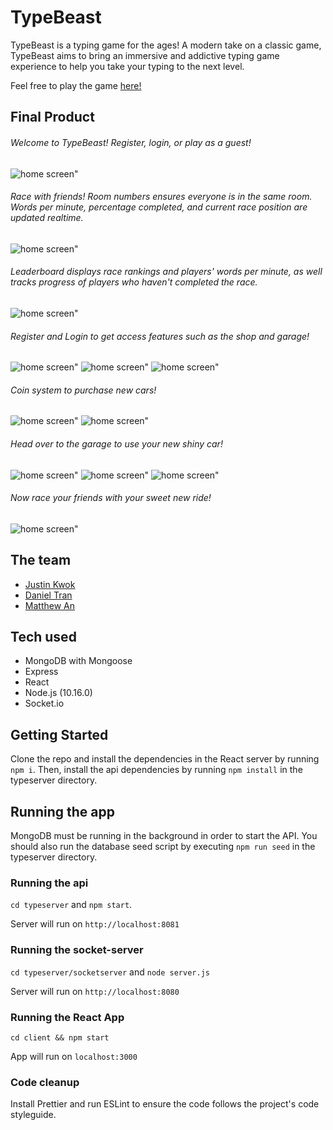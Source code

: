 # TypeBeast 

TypeBeast is a typing game for the ages! A modern take on a classic game, TypeBeast aims to bring an immersive and addictive typing game experience to help you take your typing to the next level.

Feel free to play the game [here!](http://13.90.102.207:3000/)

## Final Product 
###### Welcome to TypeBeast! Register, login, or play as a guest!
![home screen"](https://github.com/my2an/typebeast/blob/master/client/docs/guest.jpg)

###### Race with friends! Room numbers ensures everyone is in the same room. Words per minute, percentage completed, and current race position are updated realtime.
![home screen"](https://github.com/my2an/typebeast/blob/master/client/docs/race.jpg)
###### Leaderboard displays race rankings and players' words per minute, as well tracks progress of players who haven't completed the race.
![home screen"](https://github.com/my2an/typebeast/blob/master/client/docs/leader_progress.jpg)

###### Register and Login to get access features such as the shop and garage!
![home screen"](https://github.com/my2an/typebeast/blob/master/client/docs/register.jpg)
![home screen"](https://github.com/my2an/typebeast/blob/master/client/docs/login.jpg)
![home screen"](https://github.com/my2an/typebeast/blob/master/client/docs/logged_in.jpg)

###### Coin system to purchase new cars!
![home screen"](https://github.com/my2an/typebeast/blob/master/client/docs/shop.jpg)
![home screen"](https://github.com/my2an/typebeast/blob/master/client/docs/purchase_success.jpg)

###### Head over to the garage to use your new shiny car!
![home screen"](https://github.com/my2an/typebeast/blob/master/client/docs/garage.jpg)
![home screen"](https://github.com/my2an/typebeast/blob/master/client/docs/car_updated.jpg)
![home screen"](https://github.com/my2an/typebeast/blob/master/client/docs/logged_in.jpg)

###### Now race your friends with your sweet new ride!
![home screen"](https://github.com/my2an/typebeast/blob/master/client/docs/sprite_updated.jpg)

## The team

* [Justin Kwok](https://github.com/JSKwok)
* [Daniel Tran](https://github.com/DTran23)
* [Matthew An](https://github.com/my2an)

## Tech used

* MongoDB with Mongoose
* Express
* React
* Node.js (10.16.0)
* Socket.io

## Getting Started

Clone the repo and install the dependencies in the React server by running `npm i`. Then, install the api dependencies by running `npm install` in the typeserver directory.

## Running the app

MongoDB must be running in the background in order to start the API. You should also run the database seed script by executing `npm run seed` in the typeserver directory.

### Running the api

`cd typeserver` and `npm start`.

Server will run on `http://localhost:8081`

### Running the socket-server

`cd typeserver/socketserver` and `node server.js`

Server will run on `http://localhost:8080`

### Running the React App

`cd client && npm start`

App will run on `localhost:3000`

### Code cleanup

Install Prettier and run ESLint to ensure the code follows the project's code styleguide.

